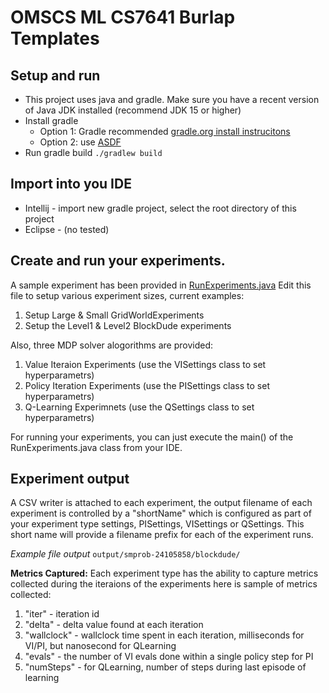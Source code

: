 # OMSCS ML CS7641 Burlap Templates

## Setup and run
* This project uses java and gradle. Make sure you have a recent version of Java JDK installed (recommend JDK 15 or higher)
* Install gradle
  * Option 1: Gradle recommended [gradle.org install instrucitons](https://gradle.org/install/)
  * Option 2: use [ASDF](https://asdf-vm.com/guide/getting-started.html#_1-install-dependencies)
* Run gradle build `./gradlew build`

## Import into you IDE
* Intellij - import new gradle project, select the root directory of this project
* Eclipse - (no tested)

## Create and run your experiments.
A sample experiment has been provided in [RunExperiments.java](https://github.com/robododge/omscs_ml_a4_burlap/blob/main/src/main/java/org/omscs/ml/a4burlap/experiments/RunExperiments.java)
Edit this file to setup various experiment sizes, current examples:

1. Setup Large & Small GridWorldExperiments
2. Setup the Level1 & Level2 BlockDude experiments

Also, three MDP solver alogorithms are provided:

1. Value Iteraion Experiments  (use the VISettings class to set hyperparametrs)
3. Policy Iteration Experiments (use the PISettings class to set hyperparametrs)
5. Q-Learning Experimnets (use the QSettings class to set hyperparametrs)

For running your experiments, you can just execute the main() of the RunExperiments.java class from your IDE.

## Experiment output

A CSV writer is attached to each experiment, the output filename of each experiment is controlled by a "shortName" 
which is configured as part of your experiment type settings, PISettings, VISettings or QSettings.  This short name
will provide a filename prefix for each of the experiment runs.

_Example file output_ `output/smprob-24105858/blockdude/`

**Metrics Captured:** Each experiment type has the ability to capture metrics collected during the iteraions of the experiments
here is sample of metrics collected:

1. "iter" - iteration id
2. "delta" - delta value found at each iteration
3. "wallclock" - wallclock time spent in each iteration, milliseconds for VI/PI, but nanosecond for QLearning
4. "evals" - the number of VI evals done within a single policy step for PI
5. "numSteps" - for QLearning, number of steps during last episode of learning
